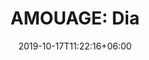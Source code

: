 ---
title: "AMOUAGE: Dia"
category: "AMOUAGE"
gender: "For MAN"
date: 2019-10-17T11:22:16+06:00
draft: false

# meta description
description : "50 ml" 


# product Price
price: "250"

# Product Short Description
shortDescription: "Elegant day wear to complement Amouage Gold, this well-rounded chypre fragrance is a fine example of tasteful subtlety. **INGREDIENTS**: Cistus, Bigarade, Cardamom, Frankincense, Labdanum. Peony, Ylang-ylang, Orris, Plum. Vetiver, Leather, Patchouli, Amber, Palissander.
 **50ml-EDP-MAN**"

#product ID
productID: "35"

# type must be "products"
type: "products"

# product Images
# first image will be shown in the product page
images:
  - image: "images/products/amouage/DiaMan50.jpg"
 
---